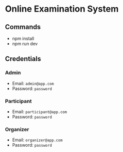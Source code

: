 # Online Examination System

## Commands

- npm install
- npm run dev

## Credentials

### Admin

- Email: `admin@app.com`
- Password: `password`

### Participant

- Email: `participant@app.com`
- Password: `password`

### Organizer

- Email: `organizer@app.com`
- Password: `password`
